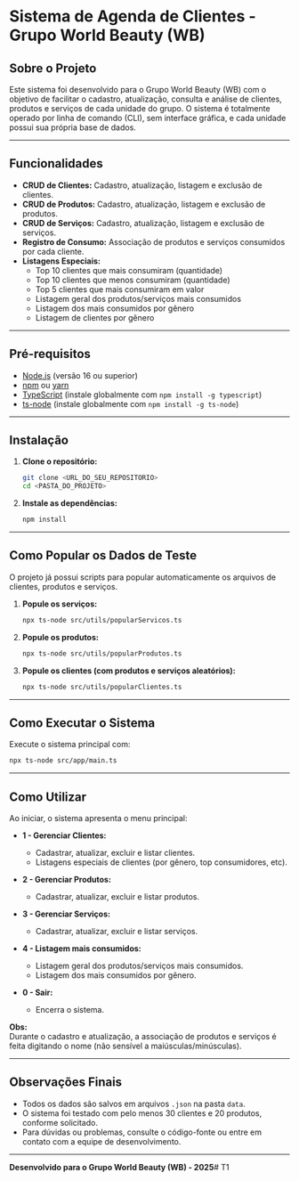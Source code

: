 # Sistema de Agenda de Clientes - Grupo World Beauty (WB)

## Sobre o Projeto

Este sistema foi desenvolvido para o Grupo World Beauty (WB) com o objetivo de facilitar o cadastro, atualização, consulta e análise de clientes, produtos e serviços de cada unidade do grupo. O sistema é totalmente operado por linha de comando (CLI), sem interface gráfica, e cada unidade possui sua própria base de dados.

---

## Funcionalidades

- **CRUD de Clientes:** Cadastro, atualização, listagem e exclusão de clientes.
- **CRUD de Produtos:** Cadastro, atualização, listagem e exclusão de produtos.
- **CRUD de Serviços:** Cadastro, atualização, listagem e exclusão de serviços.
- **Registro de Consumo:** Associação de produtos e serviços consumidos por cada cliente.
- **Listagens Especiais:**
  - Top 10 clientes que mais consumiram (quantidade)
  - Top 10 clientes que menos consumiram (quantidade)
  - Top 5 clientes que mais consumiram em valor
  - Listagem geral dos produtos/serviços mais consumidos
  - Listagem dos mais consumidos por gênero
  - Listagem de clientes por gênero

---

## Pré-requisitos

- [Node.js](https://nodejs.org/) (versão 16 ou superior)
- [npm](https://www.npmjs.com/) ou [yarn](https://yarnpkg.com/)
- [TypeScript](https://www.typescriptlang.org/) (instale globalmente com `npm install -g typescript`)
- [ts-node](https://typestrong.org/ts-node/) (instale globalmente com `npm install -g ts-node`)

---

## Instalação

1. **Clone o repositório:**
   ```bash
   git clone <URL_DO_SEU_REPOSITORIO>
   cd <PASTA_DO_PROJETO>
   ```

2. **Instale as dependências:**
   ```bash
   npm install
   ```

---

## Como Popular os Dados de Teste

O projeto já possui scripts para popular automaticamente os arquivos de clientes, produtos e serviços.

1. **Popule os serviços:**
   ```bash
   npx ts-node src/utils/popularServicos.ts
   ```

2. **Popule os produtos:**
   ```bash
   npx ts-node src/utils/popularProdutos.ts
   ```

3. **Popule os clientes (com produtos e serviços aleatórios):**
   ```bash
   npx ts-node src/utils/popularClientes.ts
   ```

---

## Como Executar o Sistema

Execute o sistema principal com:

```bash
npx ts-node src/app/main.ts
```

---

## Como Utilizar

Ao iniciar, o sistema apresenta o menu principal:

- **1 - Gerenciar Clientes:**  
  - Cadastrar, atualizar, excluir e listar clientes.
  - Listagens especiais de clientes (por gênero, top consumidores, etc).

- **2 - Gerenciar Produtos:**  
  - Cadastrar, atualizar, excluir e listar produtos.

- **3 - Gerenciar Serviços:**  
  - Cadastrar, atualizar, excluir e listar serviços.

- **4 - Listagem mais consumidos:**  
  - Listagem geral dos produtos/serviços mais consumidos.
  - Listagem dos mais consumidos por gênero.

- **0 - Sair:**  
  - Encerra o sistema.

**Obs:**  
Durante o cadastro e atualização, a associação de produtos e serviços é feita digitando o nome (não sensível a maiúsculas/minúsculas).

---

## Observações Finais

- Todos os dados são salvos em arquivos `.json` na pasta `data`.
- O sistema foi testado com pelo menos 30 clientes e 20 produtos, conforme solicitado.
- Para dúvidas ou problemas, consulte o código-fonte ou entre em contato com a equipe de desenvolvimento.

---

**Desenvolvido para o Grupo World Beauty (WB) - 2025**# T1
